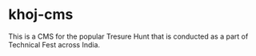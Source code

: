 khoj-cms
========

This is a CMS for the popular Tresure Hunt that is conducted as a part of Technical Fest across India.
